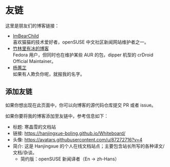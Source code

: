 # 友链

这里是朋友们的博客链接：

- [ImBearChild](https://imbearchild.cyou/)  
    喜欢猫猫的技术爱好者，openSUSE 中文社区新闻网站维护者之一。
- [竹林里有冰的博客](https://zhul.in/)  
    Fedora 用户，但同时也在维护某些 AUR 的包，dipper 机型的 crDroid Official Maintainer。
- [杨蕙芷](https://qvshuo.art/)  
    如果有人欺负你呢，就报我的名字。 

## 添加友链

如果你想出现在此页面中，你可以向博客的源代码仓库提交 PR 或者 issue。

如果你要将我的博客添加至友链中，参考信息如下：

- 标题: 寒晶雪的文档站  
- 链接: https://hanjingxue-boling.github.io/Whiteboard/  
- 头像: https://avatars.githubusercontent.com/u/87272716?v=4  
- 简介: 这是 Hanjingxue 的个人在线文档站点；主要包含站长所写的各种译文/文档/杂谈。  
    * 简约版：openSUSE 新闻译者（En → zh-Hans）  